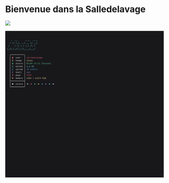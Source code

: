 # Bienvenue dans la Salledelavage
![](https://komarev.com/ghpvc/?username=grosheth&color=red&style=for-the-badge&abbreviated=true)

![](output.gif)

